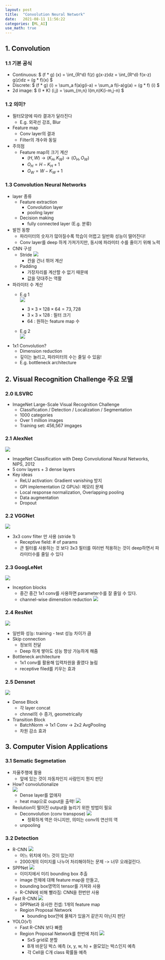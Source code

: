 ```yaml
---
layout: post
title:  "Convolution Neural Network"
date:   2021-08-11 11:56:22
categories: [ML_AI]
use_math: true
---
```

  
## 1. Convolution
### 1.1 기본 공식
* Continuous: $ (f * g) (x) = \int_{R^d} f(z) g(x-z)dz = \int_{R^d} f(x-z) g(z)dz = (g * f)(x) $			
* Discrete: $ (f * g) (i) = \sum_a f(a)g(i-a) = \sum_a f(i-a)g(a) = (g * f) (i) $
* 2d image: $ (I * K) (i,j) = \sum_{m,n} I(m,n)K(i-m,j-n) $

### 1.2 의미?
* 필터모양에 따라 결과가 달라진다
  * E.g. 외곽선 강조, Blur
* Feature map
  * Conv layer의 결과
  * Filter의 개수와 동일
* 주의점
  * Feature map의 크기 계산
    * $(H, W) \rightarrow (K_H, K_W) \rightarrow (O_H, O_W)$
    * $O_H = H - K_H + 1$
    * $O_W = W - K_W + 1$

### 1.3 Convolution Neural Networks
* layer 종류
  * Feature extraction
    * Convolution layer
    * pooling layer
  * Decision making
    * fully connected layer (E.g. 분류)
* 발전 동향
  * 파라미터의 숫자가 많아질수록 학습이 어렵고 일반화 성능이 떨어진다!
  * Conv layer를 deep 하게 가져가지만, 동시에 파라미터 수를 줄이기 위해 노력
* CNN 구성
  * Stride
    ![](/assets/image/ML_AI/conv_1.PNG)
    * 칸을 건너 뛰어 계산
  * Padding
    * 가장자리를 계산할 수 없기 때문에
    * 값을 덧대주는 역활
* 파라미터 수 계산  
  * E.g 1  
    ![](/assets/image/ML_AI/conv_2.PNG)
    * $3 \times 3 \times 128 \times 64 = 73,728$
    * $3 \times 3 \times 128$ : 필터 크기
    * $64$ : 원하는 feature map 수  
  
  * E.g 2  
    ![](/assets/image/ML_AI/conv_4.jpg)
* 1x1 Convolution?
  * Dimension reduction
  * 깊이는 늘리고, 파라미터의 수는 줄일 수 있음!
  * E.g. bottleneck architecture

## 2. Visual Recognition Challenge 주요 모델
### 2.0 ILSVRC
* ImageNet Large-Scale Visual Recognition Challenge
  * Classification / Detection / Localization / Segmentation
  * 1000 categories
  * Over 1 million images
  * Training set: 456,567 imgages

### 2.1 AlexNet
![](/assets/image/ML_AI/conv_3.PNG)
* ImageNet Classification with Deep Convolutional Neural Networks, NIPS, 2012
* 5 conv layers + 3 dense layers
* Key ideas
  * ReLU activation: Gradient vanishing 방지
  * GPI implementation (2 GPUs): 메모리 문제
  * Local response normalization, Overlapping pooling
  * Data augmentation
  * Dropout

### 2.2 VGGNet
![](/assets/image/ML_AI/conv_5.PNG)
* 3x3 conv filter 만 사용 (stride 1)
  * Receptive field: # of params
  * 큰 필터를 사용하는 것 보다 3x3 필터를 여러번 적용하는 것이 deep하면서 파라미터수를 줄일 수 있다

### 2.3 GoogLeNet
![](/assets/image/ML_AI/conv_6.PNG)
* Inception blocks
  * 중간 중간 1x1 conv를 사용하면 parameter수를 잘 줄일 수 있다.
  * channel-wise dimenstion reduction
  ![](/assets/image/ML_AI/conv_7.PNG)

### 2.4 ResNet
![](/assets/image/ML_AI/conv_8.PNG)
* 일반화 성능: training - test 성능 차이가 큼
* Skip connection
  * 정보의 전달
  * Deep 하게 쌓아도 성능 향상 가능하게 해줌
* Bottleneck architecture
  * 1x1 conv를 활용해 입력차원을 줄였다 늘림
  * receptive filed를 키우는 효과

### 2.5 Densnet
![](/assets/image/ML_AI/conv_9.PNG)
* Dense Block
  * 각 layer concat
  * chnnel의 수 증가, geometrically
* Transition Block
  * BatchNorm -> 1x1 Conv -> 2x2 AvgPooling
  * 차원 감소 효과

## 3. Computer Vision Applications
### 3.1 Sematic Segmetation
* 자율주행에 활용
  * 앞에 있는 것이 자동차인지 사람인지 뭔지 판단
* How? convolutionalize  
  ![](/assets/image/ML_AI/conv_10.PNG)
  * Dense layer를 없애자
  * heat map으로 ouput을 출력!
  ![](/assets/image/ML_AI/conv_11.PNG)
* Reolution이 떨어진 output을 늘리기 위한 방법이 필요
  * Deconvolution (conv transpose)
  ![](/assets/image/ML_AI/conv_12.PNG)
    * 정확하게 역은 아니지만, 의미는 conv의 연산의 역
  * unpooling

### 3.2 Detection
* R-CNN
![](/assets/image/ML_AI/conv_13.PNG)
  * 어느 위치에 어느 것이 있는지!
  * 2000개의 이미지를 나누어 처리해야하는 문제 -> 너무 오래걸린다.
* SPPNet
![](/assets/image/ML_AI/conv_14.PNG)
  * 이미지에서 미리 bounding box 추출
  * image 전체에 대해 feature map을 만들고,
  * bounding box영역의 tensor를 가져와 사용
  * R-CNN에 비해 빨라짐: CNN을 한번만 사용
* Fast R-CNN
![](/assets/image/ML_AI/conv_15.PNG)
  * SPPNet과 유사한 컨셉: 1개의 feature map
  * Region Proposal Network
    * bounding box안에 물체가 있을거 같은지 아닌지 판단
* YOLO(v1)
  * Fast R-CNN 보다 빠름
  * Region Proposal Network를 한번에 처리
  ![](/assets/image/ML_AI/conv_16.PNG)
    * SxS grid로 분할
    * B개 바운딩 박스 예측 (x, y, w, h) + 쓸모있는 박스인지 예측
    * 각 Cell을 C개 class 확률들 예측



  
